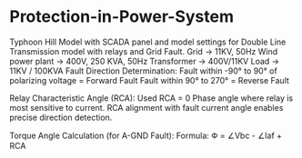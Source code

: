 # Protection-in-Power-System
Typhoon Hill Model with SCADA panel and model settings for Double Line Transmission model with relays and Grid Fault.
Grid -> 11KV, 50Hz
Wind power plant -> 400V, 250 KVA, 50Hz
Transformer -> 400V/11KV
Load -> 11KV / 100KVA
Fault Direction Determination:
   Fault within -90° to 90° of polarizing voltage = Forward Fault
   Fault within 90° to 270° = Reverse Fault

Relay Characteristic Angle (RCA): Used RCA = 0 
   Phase angle where relay is most sensitive to current.
   RCA alignment with fault current angle enables precise direction detection.
   
Torque Angle Calculation (for A-GND Fault):
   Formula: Ჶ = ∠Vbc - ∠Iaf + RCA
